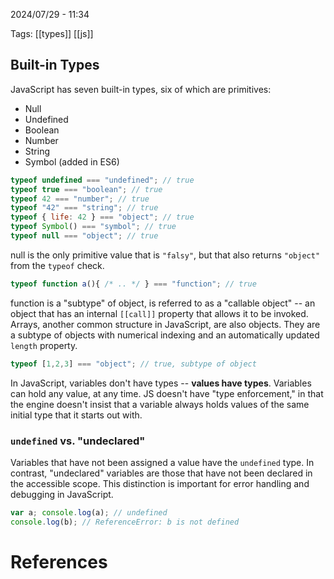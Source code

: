 2024/07/29  -  11:34

Tags: [[types]] [[js]] 

## Built-in Types
JavaScript has seven built-in types, six of which are primitives:
- Null
- Undefined
- Boolean
- Number
- String
- Symbol (added in ES6)

```js
typeof undefined === "undefined"; // true
typeof true === "boolean"; // true
typeof 42 === "number"; // true
typeof "42" === "string"; // true
typeof { life: 42 } === "object"; // true
typeof Symbol() === "symbol"; // true
typeof null === "object"; // true
```
null is the only primitive value that is `"falsy"`, but that also returns `"object"` from the `typeof` check.
```js
typeof function a(){ /* .. */ } === "function"; // true
```
function is a "subtype" of object, is referred to as a "callable object" -- an object that has an internal `[[call]]` property that allows it to be invoked. Arrays, another common structure in JavaScript, are also objects. They are a subtype of objects with numerical indexing and an automatically updated `length` property.

```js
typeof [1,2,3] === "object"; // true, subtype of object
```

In JavaScript, variables don't have types -- **values have types**. Variables can hold any value, at any time. JS doesn't have "type enforcement," in that the engine doesn't insist that a variable always holds values of the same initial type that it starts out with.

### `undefined` vs. "undeclared"

Variables that have not been assigned a value have the `undefined` type. In contrast, "undeclared" variables are those that have not been declared in the accessible scope. This distinction is important for error handling and debugging in JavaScript.

```js
var a; console.log(a); // undefined 
console.log(b); // ReferenceError: b is not defined
```

# References
